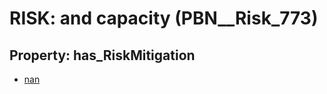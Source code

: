 # RISK: __and capacity__ (PBN__Risk_773)

## Property: has_RiskMitigation

* [nan](PBN__RiskMitigation_123)

